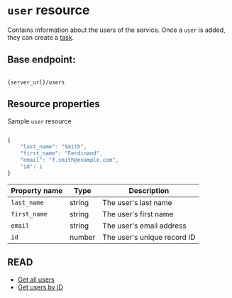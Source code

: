 # `user` resource

Contains information about the users of the service. Once a `user` is added, they can create a [task](task.md).

## Base endpoint:

```shell

{server_url}/users
```

## Resource properties

Sample `user` resource

```js

{
    "last_name": "Smith",
    "first_name": "Ferdinand",
    "email": "f.smith@example.com",
    "id": 1
}
```

| Property name | Type | Description |
| ------------- | ----------- | ----------- |
| `last_name` | string | The user's last name |
| `first_name` | string | The user's first name |
| `email` | string | The user's email address |
| `id` | number | The user's unique record ID |

## READ

* [Get all users](users-get-all-users.md)
* [Get users by ID](users-get-user-by-id.md)
